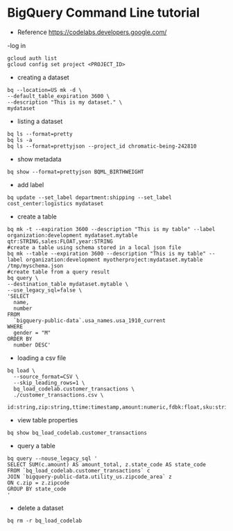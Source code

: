 # BigQuery Command Line tutorial
- Reference
https://codelabs.developers.google.com/

-log in
```
gcloud auth list
gcloud config set project <PROJECT_ID>
```
- creating a dataset
```
bq --location=US mk -d \
--default_table_expiration 3600 \
--description "This is my dataset." \
mydataset
```
- listing a dataset
```
bq ls --format=pretty
bq ls -a
bq ls --format=prettyjson --project_id chromatic-being-242810
```
- show metadata
```
bq show --format=prettyjson BQML_BIRTHWEIGHT
```
- add label
```
bq update --set_label department:shipping --set_label cost_center:logistics mydataset
```
- create a table
```
bq mk -t --expiration 3600 --description "This is my table" --label organization:development mydataset.mytable qtr:STRING,sales:FLOAT,year:STRING
#create a table using schema stored in a local json file
bq mk --table --expiration 3600 --description "This is my table" --label organization:development myotherproject:mydataset.mytable /tmp/myschema.json
#create table from a query result
bq query \
--destination_table mydataset.mytable \
--use_legacy_sql=false \
'SELECT
  name,
  number
FROM
  `bigquery-public-data`.usa_names.usa_1910_current
WHERE
  gender = "M"
ORDER BY
  number DESC'
  ```
  - loading a csv file
  ```
  bq load \
    --source_format=CSV \
    --skip_leading_rows=1 \
    bq_load_codelab.customer_transactions \
    ./customer_transactions.csv \
    id:string,zip:string,ttime:timestamp,amount:numeric,fdbk:float,sku:string
  ```
  - view table properties
  ```
  bq show bq_load_codelab.customer_transactions
  ```
  - query a table
  ```
  bq query --nouse_legacy_sql '
SELECT SUM(c.amount) AS amount_total, z.state_code AS state_code
FROM `bq_load_codelab.customer_transactions` c
JOIN `bigquery-public-data.utility_us.zipcode_area` z
ON c.zip = z.zipcode
GROUP BY state_code
'
```
- delete a dataset
```
bq rm -r bq_load_codelab
```
  
